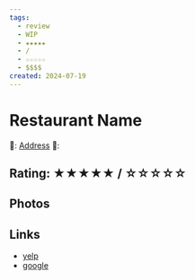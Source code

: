 ```yaml
---
tags:
  - review
  - WIP
  - ★★★★★
  - /
  - ☆☆☆☆☆
  - $$$$
created: 2024-07-19
---
```

# Restaurant Name

📌: [Address]()
💸: $$$$

## Rating: ★★★★★ / ☆☆☆☆☆

## Photos

## Links

- [yelp]()
- [google]()
